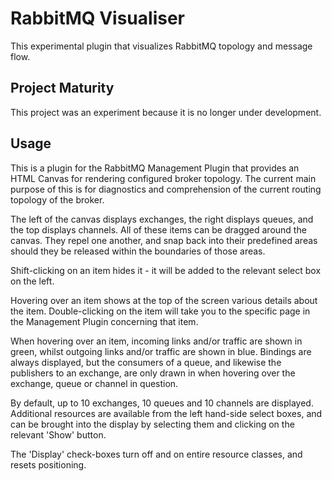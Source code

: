 # RabbitMQ Visualiser

This experimental plugin that visualizes RabbitMQ topology and message flow.


## Project Maturity

This project was an experiment because it is no longer under development.

## Usage

This is a plugin for the RabbitMQ Management Plugin that provides an
HTML Canvas for rendering configured broker topology. The current main
purpose of this is for diagnostics and comprehension of the current
routing topology of the broker.

The left of the canvas displays exchanges, the right displays queues,
and the top displays channels. All of these items can be dragged
around the canvas. They repel one another, and snap back into their
predefined areas should they be released within the boundaries of those
areas.

Shift-clicking on an item hides it - it will be added to the relevant
select box on the left.

Hovering over an item shows at the top of the screen various details
about the item. Double-clicking on the item will take you to the
specific page in the Management Plugin concerning that item.

When hovering over an item, incoming links and/or traffic are shown in
green, whilst outgoing links and/or traffic are shown in
blue. Bindings are always displayed, but the consumers of a queue, and
likewise the publishers to an exchange, are only drawn in when
hovering over the exchange, queue or channel in question.

By default, up to 10 exchanges, 10 queues and 10 channels are
displayed. Additional resources are available from the left hand-side
select boxes, and can be brought into the display by selecting them
and clicking on the relevant 'Show' button.

The 'Display' check-boxes turn off and on entire resource classes, and
resets positioning.
